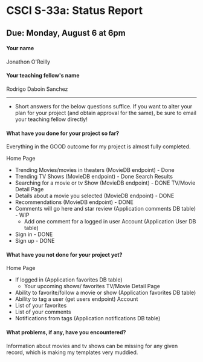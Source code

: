 # CSCI S-33a: Status Report
## Due: Monday, August 6 at 6pm

#### Your name

Jonathon O'Reilly

#### Your teaching fellow's name

Rodrigo Daboin Sanchez

<hr>

- Short answers for the below questions suffice. If you want to alter your plan for your project (and obtain approval for the same), be sure to email your teaching fellow directly!

#### What have you done for your project so far?
Everything in the GOOD outcome for my project is almost fully completed.

Home Page
  - Trending Movies/movies in theaters (MovieDB endpoint) - Done
  - Trending TV Shows (MovieDB endpoint) - Done
Search Results
  - Searching for a movie or tv Show (MovieDB endpoint) - DONE
TV/Movie Detail Page
  - Details about a movie you selected (MovieDB endpoint) - DONE
  - Recommendations (MovieDB endpoint) - DONE
  - Comments will go here and star review (Application comments DB table) - WIP
    - Add one comment for a logged in user
Account (Application User DB table)
  - Sign in - DONE
  - Sign up - DONE

#### What have you not done for your project yet?

Home Page
  - If logged in (Application favorites DB table)
      - Your upcoming shows/ favorites
TV/Movie Detail Page
  - Ability to favorite/follow a movie or show (Application favorites DB table)
  - Ability to tag a user (get users endpoint)
Account
  - List of your favorites
  - List of your comments
  - Notifications from tags (Application notifications DB table)


#### What problems, if any, have you encountered?

Information about movies and tv shows can be missing for any given record, which is making
my templates very muddied.
